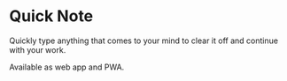 # Quick Note

Quickly type anything that comes to your mind to clear it off and continue with your work.

Available as web app and PWA.
